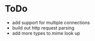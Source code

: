 # ToDo

- add support for multiple connections
- build out http request parsing
- add more types to mime look up
